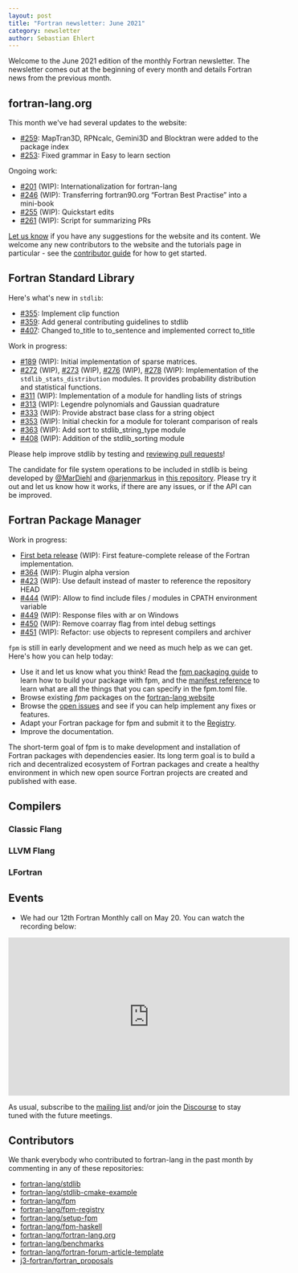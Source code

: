 ```yaml
---
layout: post
title: "Fortran newsletter: June 2021"
category: newsletter
author: Sebastian Ehlert
---
```


Welcome to the June 2021 edition of the monthly Fortran newsletter.
The newsletter comes out at the beginning of every month and details
Fortran news from the previous month.

<ul id="page-nav"></ul>

## fortran-lang.org

This month we've had several updates to the website:

* [#259](https://github.com/fortran-lang/fortran-lang.org/pull/259):
  MapTran3D, RPNcalc, Gemini3D and Blocktran were added to the package index
* [#253](https://github.com/fortran-lang/fortran-lang.org/pull/253):
  Fixed grammar in Easy to learn section

Ongoing work:

* [#201](https://github.com/fortran-lang/fortran-lang.org/pull/201) (WIP):
  Internationalization for fortran-lang
* [#246](https://github.com/fortran-lang/fortran-lang.org/pull/246) (WIP):
  Transferring fortran90.org “Fortran Best Practise” into a mini-book
* [#255](https://github.com/fortran-lang/fortran-lang.org/pull/255) (WIP):
  Quickstart edits
* [#261](https://github.com/fortran-lang/fortran-lang.org/pull/261) (WIP):
  Script for summarizing PRs

[Let us know](https://github.com/fortran-lang/fortran-lang.org/issues) if you have any suggestions for the website and its content.
We welcome any new contributors to the website and the tutorials page in particular - see the [contributor guide](https://github.com/fortran-lang/fortran-lang.org/blob/master/CONTRIBUTING.md) for how to get started.

## Fortran Standard Library

Here's what's new in `stdlib`:

* [#355](https://github.com/fortran-lang/stdlib/pull/355):
  Implement clip function
* [#359](https://github.com/fortran-lang/stdlib/pull/359):
  Add general contributing guidelines to stdlib
* [#407](https://github.com/fortran-lang/stdlib/pull/407):
  Changed to\_title to to\_sentence and implemented correct to\_title

Work in progress:

* [#189](https://github.com/fortran-lang/stdlib/pull/189) (WIP):
  Initial implementation of sparse matrices.
* [#272](https://github.com/fortran-lang/stdlib/pull/272) (WIP),
  [#273](https://github.com/fortran-lang/stdlib/pull/273) (WIP),
  [#276](https://github.com/fortran-lang/stdlib/pull/276) (WIP),
  [#278](https://github.com/fortran-lang/stdlib/pull/278) (WIP):
  Implementation of the `stdlib_stats_distribution` modules.
  It provides probability distribution and statistical functions.
* [#311](https://github.com/fortran-lang/stdlib/pull/311) (WIP):
  Implementation of a module for handling lists of strings
* [#313](https://github.com/fortran-lang/stdlib/pull/313) (WIP):
  Legendre polynomials and Gaussian quadrature
* [#333](https://github.com/fortran-lang/stdlib/pull/333) (WIP):
  Provide abstract base class for a string object
* [#353](https://github.com/fortran-lang/stdlib/pull/353) (WIP):
  Initial checkin for a module for tolerant comparison of reals
* [#363](https://github.com/fortran-lang/stdlib/pull/363) (WIP):
  Add sort to stdlib\_string\_type module
* [#408](https://github.com/fortran-lang/stdlib/pull/408) (WIP):
  Addition of the stdlib\_sorting module


Please help improve stdlib by testing and [reviewing pull requests](https://github.com/fortran-lang/stdlib/issues?q=is%3Apr+is%3Aopen+label%3A%22reviewers+needed%22)!

The candidate for file system operations to be included in stdlib is being developed by
[@MarDiehl](https://github.com/MarDiehl) and [@arjenmarkus](https://github.com/arjenmarkus)
in [this repository](https://github.com/MarDiehl/stdlib_os).
Please try it out and let us know how it works, if there are any issues, or if the API can be improved.

## Fortran Package Manager

Work in progress:

* [First beta release](https://github.com/fortran-lang/fpm/milestone/1) (WIP):
  First feature-complete release of the Fortran implementation.
* [#364](https://github.com/fortran-lang/fpm/pull/364) (WIP):
  Plugin alpha version
* [#423](https://github.com/fortran-lang/fpm/pull/423) (WIP):
  Use default instead of master to reference the repository HEAD
* [#444](https://github.com/fortran-lang/fpm/pull/444) (WIP):
  Allow to find include files / modules in CPATH environment variable
* [#449](https://github.com/fortran-lang/fpm/pull/449) (WIP):
  Response files with ar on Windows
* [#450](https://github.com/fortran-lang/fpm/pull/450) (WIP):
  Remove coarray flag from intel debug settings
* [#451](https://github.com/fortran-lang/fpm/pull/451) (WIP):
  Refactor: use objects to represent compilers and archiver

`fpm` is still in early development and we need as much help as we can get.
Here's how you can help today:

* Use it and let us know what you think! Read the [fpm packaging guide](https://github.com/fortran-lang/fpm/blob/master/PACKAGING.md) to learn how to build your package with fpm, and the [manifest reference](https://github.com/fortran-lang/fpm/blob/master/manifest-reference.md) to learn what are all the things that you can specify in the fpm.toml file.
* Browse existing *fpm* packages on the [fortran-lang website](https://fortran-lang.org/packages/fpm)
* Browse the [open issues](https://github.com/fortran-lang/fpm/issues) and see if you can help implement any fixes or features.
* Adapt your Fortran package for fpm and submit it to the [Registry](https://github.com/fortran-lang/fpm-registry).
* Improve the documentation.

The short-term goal of fpm is to make development and installation of Fortran packages with dependencies easier.
Its long term goal is to build a rich and decentralized ecosystem of Fortran packages and create a healthy
environment in which new open source Fortran projects are created and published with ease.

## Compilers

### Classic Flang


### LLVM Flang


### LFortran


## Events

* We had our 12th Fortran Monthly call on May 20.
You can watch the recording below:

<iframe width="560" height="315" src="https://www.youtube.com/embed/06hVFA8ApG4" frameborder="0" allow="accelerometer; autoplay; encrypted-media; gyroscope; picture-in-picture" allowfullscreen></iframe>

As usual, subscribe to the [mailing list](https://groups.io/g/fortran-lang) and/or
join the [Discourse](https://fortran-lang.discourse.group) to stay tuned with the future meetings.

## Contributors

We thank everybody who contributed to fortran-lang in the past month by
commenting in any of these repositories:

* [fortran-lang/stdlib](https://github.com/fortran-lang/stdlib)
* [fortran-lang/stdlib-cmake-example](https://github.com/fortran-lang/stdlib-cmake-example)
* [fortran-lang/fpm](https://github.com/fortran-lang/fpm)
* [fortran-lang/fpm-registry](https://github.com/fortran-lang/fpm-registry)
* [fortran-lang/setup-fpm](https://github.com/fortran-lang/setup-fpm)
* [fortran-lang/fpm-haskell](https://github.com/fortran-lang/fpm-haskell)
* [fortran-lang/fortran-lang.org](https://github.com/fortran-lang/fortran-lang.org)
* [fortran-lang/benchmarks](https://github.com/fortran-lang/benchmarks)
* [fortran-lang/fortran-forum-article-template](https://github.com/fortran-lang/fortran-forum-article-template)
* [j3-fortran/fortran\_proposals](https://github.com/j3-fortran/fortran_proposals)

<div id="gh-contributors" data-startdate="May 01 2021" data-enddate="May 31 2021" height="500px"></div>
